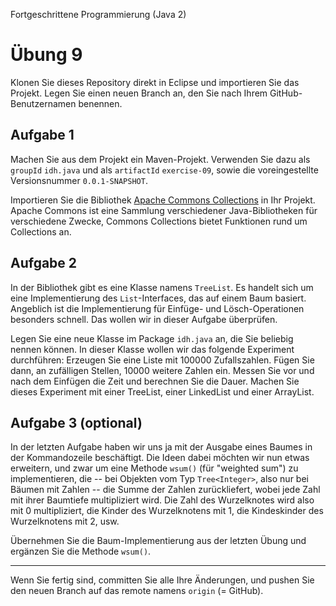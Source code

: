 Fortgeschrittene Programmierung (Java 2)

# Übung 9


Klonen Sie dieses Repository direkt in Eclipse und importieren Sie das Projekt. Legen Sie einen neuen Branch an, den Sie nach Ihrem GitHub-Benutzernamen benennen.


## Aufgabe 1

Machen Sie aus dem Projekt ein Maven-Projekt. Verwenden Sie dazu als `groupId` `idh.java` und als `artifactId` `exercise-09`, sowie die voreingestellte Versionsnummer `0.0.1-SNAPSHOT`.

Importieren Sie die Bibliothek [Apache Commons Collections](https://commons.apache.org/proper/commons-collections/) in Ihr Projekt. Apache Commons ist eine Sammlung verschiedener Java-Bibliotheken für verschiedene Zwecke, Commons Collections bietet Funktionen rund um Collections an. 

## Aufgabe 2

In der Bibliothek gibt es eine Klasse namens `TreeList`. Es handelt sich um eine Implementierung des `List`-Interfaces, das auf einem Baum basiert. Angeblich ist die Implementierung für Einfüge- und Lösch-Operationen besonders schnell. Das wollen wir in dieser Aufgabe überprüfen. 

Legen Sie eine neue Klasse im Package `idh.java` an, die Sie beliebig nennen können. In dieser Klasse wollen wir das folgende Experiment durchführen: Erzeugen Sie eine Liste mit 100000 Zufallszahlen. Fügen Sie dann, an zufälligen Stellen, 10000 weitere Zahlen ein. Messen Sie vor und nach dem Einfügen die Zeit und berechnen Sie die Dauer. Machen Sie dieses Experiment mit einer TreeList, einer LinkedList und einer ArrayList.

## Aufgabe 3 (optional)
In der letzten Aufgabe haben wir uns ja mit der Ausgabe eines Baumes in der Kommandozeile beschäftigt. Die Ideen dabei möchten wir nun etwas erweitern, und zwar um eine Methode `wsum()` (für "weighted sum") zu implementieren, die -- bei Objekten vom Typ `Tree<Integer>`, also nur bei Bäumen mit Zahlen -- die Summe der Zahlen zurückliefert, wobei jede Zahl mit ihrer Baumtiefe multipliziert wird. Die Zahl des Wurzelknotes wird also mit 0 multipliziert, die Kinder des Wurzelknotens mit 1, die Kindeskinder des Wurzelknotens mit 2, usw.

Übernehmen Sie die Baum-Implementierung aus der letzten Übung und ergänzen Sie die Methode `wsum()`.

----

Wenn Sie fertig sind, committen Sie alle Ihre Änderungen, und pushen Sie den neuen Branch auf das remote namens `origin` (= GitHub). 